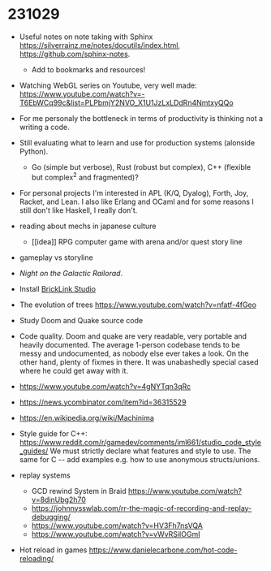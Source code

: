 # 231029

- Useful notes on note taking with Sphinx <https://silverrainz.me/notes/docutils/index.html>, <https://github.com/sphinx-notes>.
  - Add to bookmarks and resources!

- Watching WebGL series on Youtube, very well made: <https://www.youtube.com/watch?v=-T6EbWCq99c&list=PLPbmjY2NVO_X1U1JzLxLDdRn4NmtxyQQo>  

- For me personaly the bottleneck in terms of productivity is thinking not a writing a code.
- Still evaluating what to learn and use for production systems (alonside Python).
  - Go (simple but verbose), Rust (robust but complex), C++ (flexible but complex<sup>2</sup> and fragmented)?
- For personal projects I'm interested in  APL (K/Q, Dyalog), Forth, Joy, Racket, and Lean. I also like Erlang and OCaml and for some reasons I still don't like Haskell, I really don't.  

- reading about mechs in japanese culture
  - [[idea]] RPG computer game with arena and/or quest story line

- gameplay vs storyline

- *Night on the Galactic Railorad*.
- Install [BrickLink Studio](https://www.bricklink.com/v3/studio/download.page)

- The evolution of trees <https://www.youtube.com/watch?v=nfatf-4fGeo>

- Study Doom and Quake source code
- Code quality. Doom and quake are very readable, very portable and heavily documented. The average 1-person codebase tends to be messy and undocumented, as nobody else ever takes a look. On the other hand, plenty of fixmes in there. It was unabashedly special cased where he could get away with it.
- <https://www.youtube.com/watch?v=4gNYTqn3qRc>
- <https://news.ycombinator.com/item?id=36315529>
- <https://en.wikipedia.org/wiki/Machinima>

- Style guide for C++: <https://www.reddit.com/r/gamedev/comments/iml661/studio_code_style_guides/>
  We must strictly declare what features and style to use. The same for C -- add examples e.g. how to use anonymous structs/unions.

- replay systems
  - GCD rewind System in Braid <https://www.youtube.com/watch?v=8dinUbg2h70>
  - https://johnnysswlab.com/rr-the-magic-of-recording-and-replay-debugging/
  - https://www.youtube.com/watch?v=HV3Fh7nsVQA
  - https://www.youtube.com/watch?v=vWvRSiIOGmI

- Hot reload in games https://www.danielecarbone.com/hot-code-reloading/